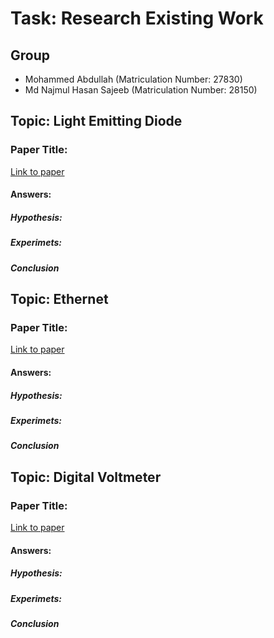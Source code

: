 # Task: Research Existing Work

## Group

- Mohammed Abdullah (Matriculation Number: 27830)
- Md Najmul Hasan Sajeeb (Matriculation Number: 28150)

## Topic: Light Emitting Diode

### Paper Title: 

[Link to paper](http://example.org/papers/some-paper.pdf)

#### Answers:

##### Hypothesis:



##### Experimets:



##### Conclusion



## Topic: Ethernet

### Paper Title: 

[Link to paper](http://example.org/papers/some-paper.pdf)

#### Answers:

##### Hypothesis:



##### Experimets:



##### Conclusion



## Topic: Digital Voltmeter

### Paper Title: 

[Link to paper](http://example.org/papers/some-paper.pdf)

#### Answers:

##### Hypothesis:



##### Experimets:



##### Conclusion

